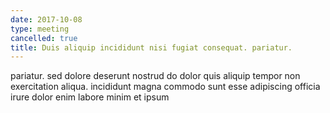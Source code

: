 ```yaml
---
date: 2017-10-08
type: meeting
cancelled: true
title: Duis aliquip incididunt nisi fugiat consequat. pariatur.
---
```

pariatur. sed dolore deserunt nostrud do dolor quis aliquip tempor non exercitation aliqua. incididunt magna commodo sunt esse adipiscing officia irure dolor enim labore minim et ipsum